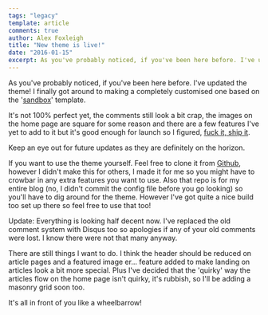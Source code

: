 ```yaml
---
tags: "legacy"
template: article 
comments: true 
author: Alex Foxleigh
title: "New theme is live!"
date: "2016-01-15"
excerpt: As you've probably noticed, if you've been here before. I've updated the theme! I finally got around to making a completely customised one based on the 'sandbox' wordpress template.
---
```


As you've probably noticed, if you've been here before. I've updated the theme! I finally got around to making a completely customised one based on the '[sandbox](https://wordpress.org/themes/sandbox/)' template.

<!-- end -->

It's not 100% perfect yet, the comments still look a bit crap, the images on the home page are square for some reason and there are a few features I've yet to add to it but it's good enough for launch so I figured, [fuck it, ship it](http://lifehacker.com/5934647/fuck-it-ship-it).

Keep an eye out for future updates as they are definitely on the horizon.

If you want to use the theme yourself. Feel free to clone it from [Github](https://github.com/foxleigh81/lxword), however I didn't make this for others, I made it for me so you might have to crowbar in any extra features you want to use. Also that repo is for my entire blog (no, I didn't commit the config file before you go looking) so you'll have to dig around for the theme. However I've got quite a nice build too set up there so feel free to use that too!

Update: Everything is looking half decent now. I've replaced the old comment system with Disqus too so apologies if any of your old comments were lost. I know there were not that many anyway.

There are still things I want to do. I think the header should be reduced on article pages and a featured image er... feature added to make landing on articles look a bit more special. Plus I've decided that the 'quirky' way the articles flow on the home page isn't quirky, it's rubbish, so I'll be adding a masonry grid soon too.

It's all in front of you like a wheelbarrow!
